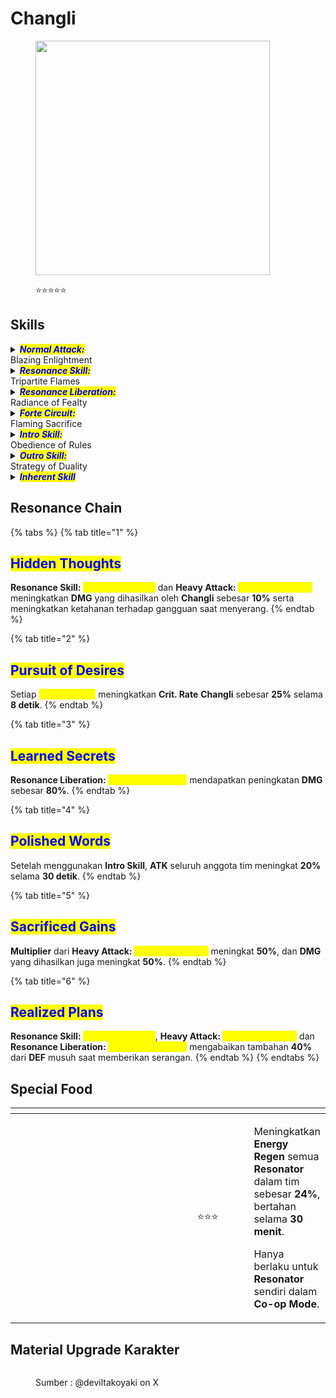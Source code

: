 # Changli

<figure><img src="https://wuthering.wiki/img/rolecard_1205.png" alt="" width="375"><figcaption><p><span data-gb-custom-inline data-tag="emoji" data-code="2b50">⭐</span><span data-gb-custom-inline data-tag="emoji" data-code="2b50">⭐</span><span data-gb-custom-inline data-tag="emoji" data-code="2b50">⭐</span><span data-gb-custom-inline data-tag="emoji" data-code="2b50">⭐</span><span data-gb-custom-inline data-tag="emoji" data-code="2b50">⭐</span></p></figcaption></figure>

## Skills

<details>

<summary><em><mark style="color:blue;"><strong>Normal Attack:</strong></mark></em><br>Blazing Enlightment</summary>

<mark style="color:blue;">**Basic Attack**</mark>\
Melakukan hingga **4** serangan beruntun, memberikan <img src="https://wuthering.wiki/img/element_2.png" alt="" data-size="line"> **Fusion DMG**.\
Setelah menggunakan **Basic Attack 4**, masuk ke <mark style="color:yellow;">**True Sight**</mark> selama **12 detik**.

<mark style="color:blue;">**Heavy Attack**</mark>\
Tahan **Basic Attack** saat berada di tanah untuk melakukan tebasan ke atas dengan mengorbankan **Stamina**, memberikan <img src="https://wuthering.wiki/img/element_2.png" alt="" data-size="line"> **Fusion DMG**\
Gunakan **Basic Attack** dalam waktu tertentu untuk mengaktifkan **Mid-air Attack 3**.\
\
<mark style="color:blue;">**Mid-air Attack**</mark>\
Menggunakan **Stamina** untuk melakukan hingga **4** serangan beruntun di udara, memberikan <img src="https://wuthering.wiki/img/element_2.png" alt="" data-size="line"> **Fusion DMG**.\
Setelah menggunakan **Mid-air Attack 4**, masuk ke <mark style="color:yellow;">**True Sight**</mark> selama **12 detik**.\
\
<mark style="color:blue;">**Mid-air Heavy Attack**</mark>\
Sesaat setelah menahan **Basic Attack** di udara atau menggunakan **Basic Attack&#x20;**<mark style="color:yellow;">**True Sight: Charge**</mark>, gunakan **Basic Attack** untuk melakukan serangan jatuh dengan mengorbankan **Stamina**, memberikan <img src="https://wuthering.wiki/img/element_2.png" alt="" data-size="line"> **Fusion DMG**.\
Gunakan **Basic Attack** dalam waktu tertentu untuk mengaktifkan **Basic Attack 3**.\
\
<mark style="color:blue;">**Dodge Counter**</mark>\
Gunakan **Basic Attack** setelah berhasil menghindar (**Dodge**) untuk menyerang target, memberikan <img src="https://wuthering.wiki/img/element_2.png" alt="" data-size="line"> **Fusion DMG**.

</details>

<details>

<summary><em><mark style="color:blue;"><strong>Resonance Skill:</strong></mark></em><br>Tripartite Flames</summary>

<mark style="color:blue;">T</mark><mark style="color:blue;">**rue Sight: Capture**</mark>\
Saat menggunakan **Resonance Skill**, **Changli** melesat ke arah musuh dan memasuki <mark style="color:yellow;">**True Sight**</mark> selama **12 detik**. Setelahnya, ia melakukan **Plunge ATK** yang memberikan <img src="https://wuthering.wiki/img/element_2.png" alt="" data-size="line"> **Fusion DMG**.\
<mark style="color:yellow;">**True Sight: Capture**</mark> memiliki **2** **initial charges** dan dapat menyimpan hingga **2** **Maksimum charges**.\
**charges** akan bertambah **1** setiap **12 detik**.\
Dapat digunakan di udara.

<mark style="color:blue;">**Basic Attack: True Sight - Conquest**</mark>\
Saat berada dalam <mark style="color:yellow;">**True Sight**</mark>,jika **Changli** menggunakan **Ground Basic Attack**, ia akan melepaskan <mark style="color:yellow;">**True Sight: Conquest**</mark>, melesat ke arah musuh dan memberikan <img src="https://wuthering.wiki/img/element_2.png" alt="" data-size="line"> **Fusion DMG** yang dihitung sebagai **Resonance Skill DMG**. Setelah menggunakannya, <mark style="color:yellow;">**True Sight**</mark> berakhir.

<mark style="color:blue;">**Basic Attack: True Sight - Charge**</mark>\
Saat berada dalam <mark style="color:yellow;">**True Sight**</mark>, jika **Changli** melompat atau menggunakan **Basic Attack** di udara, ia akan melepaskan <mark style="color:yellow;">**True Sight: Charge**</mark> melesat ke arah musuh dan memberikan <img src="https://wuthering.wiki/img/element_2.png" alt="" data-size="line"> **Fusion DMG** yang dihitung sebagai **Resonance Skill DMG**. Setelah menggunakannya, <mark style="color:yellow;">**True Sight**</mark> berakhir.

</details>

<details>

<summary><em><mark style="color:blue;"><strong>Resonance Liberation:</strong></mark></em><br>Radiance of Fealty</summary>

Memberikan <img src="https://wuthering.wiki/img/element_2.png" alt="" data-size="line"> **Fusion DMG** ke target di sekitar, mendapatkan **4** **stacks** <mark style="color:yellow;">**Enflamement**</mark>, dan memasuki <mark style="color:yellow;">**Fiery Feather**</mark>.\
Dapat digunakan di udara.

<mark style="color:blue;">**Fiery Feather**</mark>\
Saat **Changli** menggunakan **Heavy Attack:&#x20;**<mark style="color:yellow;">**Flaming Sacrifice**</mark> dalam **10 detik**, **ATK** meningkat **25%**, lalu <mark style="color:yellow;">**Fiery Feather**</mark> berakhir.

</details>

<details>

<summary><em><mark style="color:blue;"><strong>Forte Circuit:</strong></mark></em><br>Flaming Sacrifice</summary>

<mark style="color:blue;">**Heavy Attack: Flaming Sacrifice**</mark>\
Saat menggunakan **Heavy Attack**, jika **Changli** memiliki **4** **stack(s)&#x20;**<mark style="color:yellow;">**Enflamement**</mark>, ia akan menghabiskan semua **stack(s)** tersebut untuk melepaskan <mark style="color:yellow;">**Flaming Sacrifice**</mark>**,** memberikan <img src="https://wuthering.wiki/img/element_2.png" alt="" data-size="line"> **Fusion DMG** yang dihitung sebagai **Resonance Skill DMG**.\
Saat menggunakan <mark style="color:yellow;">**Flaming Sacrifice**</mark>, **Changli** menerima **40%** lebih sedikit **DMG**.

<mark style="color:blue;">**Enflamement**</mark>

* **Changli** dapat menyimpan hingga **4** **stack(s)** <mark style="color:yellow;">**Enflamement**</mark>.
* Mendapatkan **1** **stack(s)** <mark style="color:yellow;">**Enflamement**</mark>setiap kali **Basic Attack:&#x20;**<mark style="color:yellow;">**True Sight: Conquest**</mark> mengenai target.
* Mendapatkan **1** **stack(s)** <mark style="color:yellow;">**Enflamement**</mark> setiap kali **Basic Attack:&#x20;**<mark style="color:yellow;">**True Sight: Charge**</mark> mengenai target.
* Mendapatkan **4** t**stack(s)** <mark style="color:yellow;">**Enflamement**</mark> setiap kali menggunakan **Resonance Liberation:&#x20;**<mark style="color:yellow;">**Radiance of Fealty**</mark>.

</details>

<details>

<summary><em><mark style="color:blue;"><strong>Intro Skill:</strong></mark></em><br>Obedience of Rules</summary>

**Changli** muncul di udara, menyerang target, lalu memasuki <mark style="color:yellow;">**True Sight**</mark> selama **12 detik**.

</details>

<details>

<summary><em><mark style="color:blue;"><strong>Outro Skill:</strong></mark></em><br>Strategy of Duality</summary>

**Resonator** yang masuk akan mendapatkan **20%** <img src="https://wuthering.wiki/img/element_2.png" alt="" data-size="line"> **Fusion DMG Amplification** dan **25% Resonance Liberation DMG Amplification** selama **10 detik** atau hingga mereka diganti.

</details>

<details>

<summary><em><mark style="color:blue;"><strong>Inherent Skill</strong></mark></em></summary>

<mark style="color:blue;">**Secret Strategist**</mark>\
Saat **Changli** menggunakan **Basic Attack:&#x20;**<mark style="color:yellow;">**True Sight: Conquest**</mark> atau **Basic Attack:&#x20;**<mark style="color:yellow;">**True Sight: Charge**</mark>, untuk setiap **stack(s)** <mark style="color:yellow;">**Enflamement**</mark>, <img src="https://wuthering.wiki/img/element_2.png" alt="" data-size="line"> **Fusion DMG Bonus** meningkat **5%**.

<mark style="color:blue;">**Sweeping Force**</mark>\
Menggunakan **Heavy Attack:&#x20;**<mark style="color:yellow;">**Flaming Sacrifice**</mark> atau **Resonance Liberation:&#x20;**<mark style="color:yellow;">**Radiance of Fealty**</mark> memberikan **20%** <img src="https://wuthering.wiki/img/element_2.png" alt="" data-size="line"> **Fusion DMG Bonus** dan mengabaikan **15% DEF** musuh saat memberikan serangan.

</details>

## Resonance Chain

{% tabs %}
{% tab title="1" %}
## <mark style="color:blue;">Hidden Thoughts</mark>

**Resonance Skill:&#x20;**<mark style="color:yellow;">**Tripartite Flames**</mark> dan **Heavy Attack:&#x20;**<mark style="color:yellow;">**Flaming Sacrifice**</mark> meningkatkan **DMG** yang dihasilkan oleh **Changli** sebesar **10%** serta meningkatkan ketahanan terhadap gangguan saat menyerang.
{% endtab %}

{% tab title="2" %}
## <mark style="color:blue;">Pursuit of Desires</mark>

Setiap <mark style="color:yellow;">**Enflamement**</mark> meningkatkan **Crit. Rate** **Changli** sebesar **25%** selama **8 detik**.
{% endtab %}

{% tab title="3" %}
## <mark style="color:blue;">Learned Secrets</mark>

**Resonance Liberation:&#x20;**<mark style="color:yellow;">**Radiance of Fealty**</mark> mendapatkan peningkatan **DMG** sebesar **80%**.
{% endtab %}

{% tab title="4" %}
## <mark style="color:blue;">Polished Words</mark>

Setelah menggunakan **Intro Skill**, **ATK** seluruh anggota tim meningkat **20%** selama **30 detik**.
{% endtab %}

{% tab title="5" %}
## <mark style="color:blue;">Sacrificed Gains</mark>

**Multiplier** dari **Heavy Attack:&#x20;**<mark style="color:yellow;">**Flaming Sacrifice**</mark> meningkat **50%**, dan **DMG** yang dihasilkan juga meningkat **50%**.
{% endtab %}

{% tab title="6" %}
## <mark style="color:blue;">Realized Plans</mark>

**Resonance Skill:&#x20;**<mark style="color:yellow;">**Tripartite Flames**</mark>, **Heavy Attack:&#x20;**<mark style="color:yellow;">**Flaming Sacrifice**</mark> dan **Resonance Liberation:&#x20;**<mark style="color:yellow;">**Radiance of Fealty**</mark> mengabaikan tambahan **40%** dari **DEF** musuh saat memberikan serangan.
{% endtab %}
{% endtabs %}

## Special Food

<table data-header-hidden><thead><tr><th width="267"></th><th width="127" align="center"></th><th></th></tr></thead><tbody><tr><td><img src="https://wuthering.wiki/img/item_80001034.png" alt=""></td><td align="center"><span data-gb-custom-inline data-tag="emoji" data-code="2b50">⭐</span><span data-gb-custom-inline data-tag="emoji" data-code="2b50">⭐</span><span data-gb-custom-inline data-tag="emoji" data-code="2b50">⭐</span></td><td><p>Meningkatkan <strong>Energy Regen</strong> semua <strong>Resonator</strong> dalam tim sebesar <strong>24%</strong>, bertahan selama <strong>30 menit</strong>.</p><p>Hanya berlaku untuk <strong>Resonator</strong> sendiri dalam <strong>Co-op Mode</strong>.</p></td></tr></tbody></table>

## Material Upgrade Karakter

<figure><img src="https://i.postimg.cc/yYnHwcR3/Changli.png" alt=""><figcaption><p>Sumber :  @deviltakoyaki on X</p></figcaption></figure>



